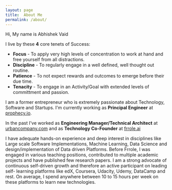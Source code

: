 ```yaml
---
layout: page
title:  About Me 
permalink: /about/
---
```

Hi, My name is Abhishek Vaid

I live by these **4** core tenets of Success:
  - **Focus** - To apply very high levels of concentration to work at hand and free yourself from all distractions.
  - **Discipline**  - To regularly engage in a well defined, well thought out routine. 
  - **Patience** - To not expect rewards and outcomes to emerge before their due time. 
  - **Tenacity** - To engage in an Activity/Goal with extended levels of committment and passion. 

I am a former entrepreneur who is extremely passionate about Technology, Software and Startups. I'm currently working as **Principal Engineer** at [prophecy.io](http://prophecy.io). 

In the past I've worked as **Engineering Manager/Technical Architect** at [urbancompany.com](http://urbancompany.com) and as **Technology Co-Founder** at [frrole.ai](http://frrole.ai)

I have adequate hands-on experience and
deep interest in disciplines like Large scale Software Implementations, Machine Learning, Data
Science and design/implementation of Data driven Platforms. Before Frrole, I was engaged in
various teaching positions, contributed to multiple academic projects and have published few research papers. I am a strong advocate of continuous self-driven growth and therefore an active participant on leading self- learning platforms like edX, Coursera, Udacity, Udemy, DataCamp and rest. On average, I spend anywhere between 10 to 15 hours per week on these platforms to learn new technologies. 



<!-- [jekyll-organization]: https://github.com/jekyll -->
